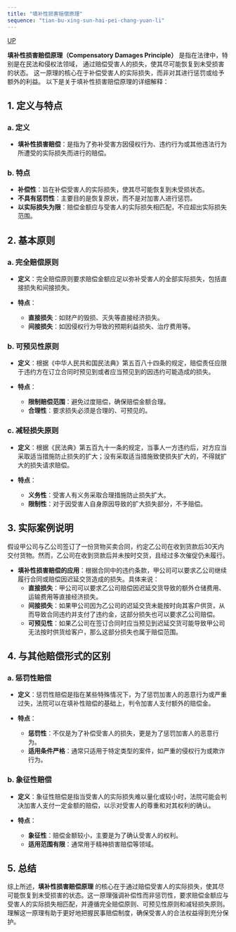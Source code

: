 ```yaml
---
title: "填补性损害赔偿原理"
sequence: "tian-bu-xing-sun-hai-pei-chang-yuan-li"
---
```


[UP](/law/civil-law-index.html)

**填补性损害赔偿原理（Compensatory Damages Principle）** 是指在法律中，特别是在民法和侵权法领域，
通过赔偿受害人的损失，使其尽可能恢复到未受损害的状态。
这一原理的核心在于补偿受害人的实际损失，而非对其进行惩罚或给予额外的利益。
以下是关于填补性损害赔偿原理的详细解释：

## 1. **定义与特点**

### a. **定义**

- **填补性损害赔偿**：是指为了弥补受害方因侵权行为、违约行为或其他违法行为所遭受的实际损失而进行的赔偿。

### b. **特点**

- **补偿性**：旨在补偿受害人的实际损失，使其尽可能恢复到未受损状态。
- **不具有惩罚性**：主要目的是恢复原状，而不是对加害人进行惩罚。
- **以实际损失为限**：赔偿金额应与受害人的实际损失相匹配，不应超出实际损失范围。

## 2. **基本原则**

### a. **完全赔偿原则**

- **定义**：完全赔偿原则要求赔偿金额应足以弥补受害人的全部实际损失，包括直接损失和间接损失。

- **特点**：
    - **直接损失**：如财产的毁损、灭失等直接经济损失。
    - **间接损失**：如因侵权行为导致的预期利益损失、治疗费用等。

### b. **可预见性原则**
- **定义**：根据《中华人民共和国民法典》第五百八十四条的规定，赔偿责任应限于违约方在订立合同时预见到或者应当预见到的因违约可能造成的损失。

- **特点**：
    - **限制赔偿范围**：避免过度赔偿，确保赔偿金额合理。
    - **合理性**：要求损失必须是合理的、可预见的。

### c. **减轻损失原则**
- **定义**：根据《民法典》第五百九十一条的规定，当事人一方违约后，对方应当采取适当措施防止损失的扩大；没有采取适当措施致使损失扩大的，不得就扩大的损失请求赔偿。

- **特点**：
    - **义务性**：受害人有义务采取合理措施防止损失扩大。
    - **限制性**：对于因受害人自身原因导致的扩大损失部分，不予赔偿。

## 3. **实际案例说明**

假设甲公司与乙公司签订了一份货物买卖合同，约定乙公司在收到货款后30天内交付货物。然而，乙公司在收到货款后并未按时交货，且经过多次催促仍未履行。

- **填补性损害赔偿的应用**：根据合同中的违约条款，甲公司可以要求乙公司继续履行合同或赔偿因迟延交货造成的损失。具体来说：
    - **直接损失**：甲公司可以要求乙公司赔偿因迟延交货导致的额外仓储费用、运输费用等直接经济损失。
    - **间接损失**：如果甲公司因为乙公司的迟延交货未能按时向其客户供货，从而导致合同违约并支付了违约金，这部分损失也可以要求乙公司赔偿。
    - **可预见性**：如果乙公司在签订合同时应当预见到迟延交货可能导致甲公司无法按时供货给客户，那么这部分损失也属于赔偿范围。

## 4. **与其他赔偿形式的区别**

### a. **惩罚性赔偿**
- **定义**：惩罚性赔偿是指在某些特殊情况下，为了惩罚加害人的恶意行为或严重过失，法院可以在填补性赔偿的基础上，判令加害人支付额外的赔偿金。

- **特点**：
    - **惩罚性**：不仅是为了补偿受害人的损失，更是为了惩罚加害人的恶意行为。
    - **适用条件严格**：通常只适用于特定类型的案件，如严重的侵权行为或欺诈行为。

### b. **象征性赔偿**
- **定义**：象征性赔偿是指当受害人的实际损失难以量化或较小时，法院可能会判决加害人支付一定金额的赔偿，以示对受害人的尊重和对其权利的确认。

- **特点**：
    - **象征性**：赔偿金额较小，主要是为了确认受害人的权利。
    - **适用范围有限**：通常用于精神损害赔偿等领域。

## 5. **总结**

综上所述，**填补性损害赔偿原理** 的核心在于通过赔偿受害人的实际损失，使其尽可能恢复到未受损害的状态。这一原理强调补偿性而非惩罚性，要求赔偿金额应与受害人的实际损失相匹配，并遵循完全赔偿原则、可预见性原则和减轻损失原则。理解这一原理有助于更好地把握民事赔偿制度，确保受害人的合法权益得到充分保护。


